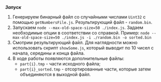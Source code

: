 ***Запуск***
1. Генерируем бинарный файл со случайными числами ```Uint32``` с помощью ```getNumbersFile.js```. Результирующий файл - ```random.bin```.
2. Запускаем ```node --max-old-space-size=50 ./index.js```. Задаем необходимые опции в соответствии со справкой. Пример: ```node --max-old-space-size=50 ./index.js -i ./random.bin -o sorted.bin```
3. Смотрим результирующий файл. Для наглядности можно использовать скрипт ```showSome.js```, который выводит по 10 чисел с начала, середины и конца файла.
4. В ходе работы появляются дополнительные файлы:
   - `part{i}.tmp` - части исходного файла;
   - `part{i}_sorted.tmp` - отсортированные части, которые затем объединяются в выходной файл.